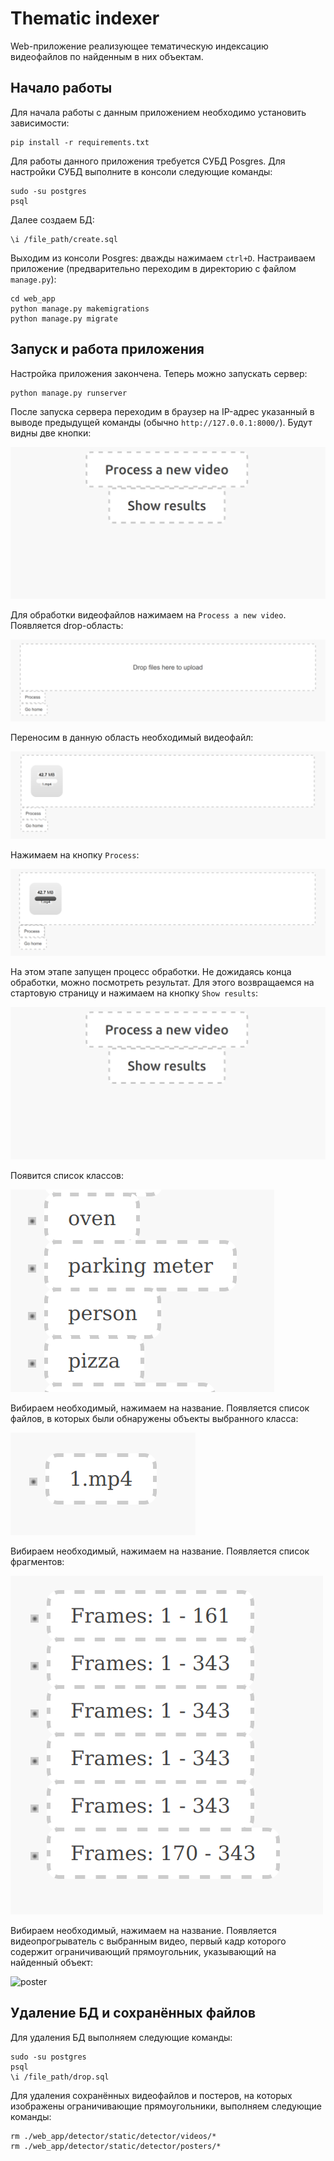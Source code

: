 # Thematic indexer
Web-приложение реализующее тематическую индексацию видеофайлов по найденным в них объектам.

## Начало работы
Для начала работы с данным приложением необходимо установить зависимости:

```
pip install -r requirements.txt
```

Для работы данного приложения требуется СУБД Posgres. Для настройки СУБД выполните в консоли следующие команды:

```
sudo -su postgres
psql
```

Далее создаем БД:

```
\i /file_path/create.sql
```

Выходим из консоли Posgres: дважды нажимаем `ctrl+D`.
Настраиваем приложение (предварительно переходим в директорию с файлом `manage.py`):

```
cd web_app
python manage.py makemigrations
python manage.py migrate
```
## Запуск и работа приложения
Настройка приложения закончена. Теперь можно запускать сервер:

```
python manage.py runserver
```

После запуска сервера переходим в браузер на IP-адрес указанный в выводе предыдущей команды (обычно `http://127.0.0.1:8000/`). Будут видны две кнопки:

![start_page](screenshots/1_start_page.png "start_page")

Для обработки видеофайлов нажимаем на `Process a new video`. Появляется drop-область:

![drop_area](screenshots/2_drop_area.png "drop_area")

Переносим в данную область необходимый видеофайл:

![dropped_file](screenshots/3_dropped_file.png "dropped_file")

Нажимаем на кнопку `Process`:

![processed_file](screenshots/4_processed_file.png "processed_file")

На этом этапе запущен процесс обработки. Не дожидаясь конца обработки, можно посмотреть результат. Для этого возвращаемся на стартовую страницу и нажимаем на кнопку `Show results`:

![start_page](screenshots/1_start_page.png "start_page")

Появится список классов:

![classes](screenshots/5_classes.png "classes")

Вибираем необходимый, нажимаем на название. Появляется список файлов, в которых были обнаружены объекты выбранного класса:

![files](screenshots/6_files.png "files")

Вибираем необходимый, нажимаем на название. Появляется список фрагментов:

![segments](screenshots/7_segments.png "segments")

Вибираем необходимый, нажимаем на название. Появляется видеопрогрыватель с выбранным видео, первый кадр которого содержит ограничивающий прямоугольник, указывающий на найденный объект:

![poster](screenshots/8_poster.png "poster")

## Удаление БД и сохранённых файлов
Для удаления БД выполняем следующие команды:

```
sudo -su postgres
psql
\i /file_path/drop.sql
```

Для удаления сохранённых видеофайлов и постеров, на которых изображены ограничивающие прямоугольники, выполняем следующие команды:

```
rm ./web_app/detector/static/detector/videos/*
rm ./web_app/detector/static/detector/posters/*
```
